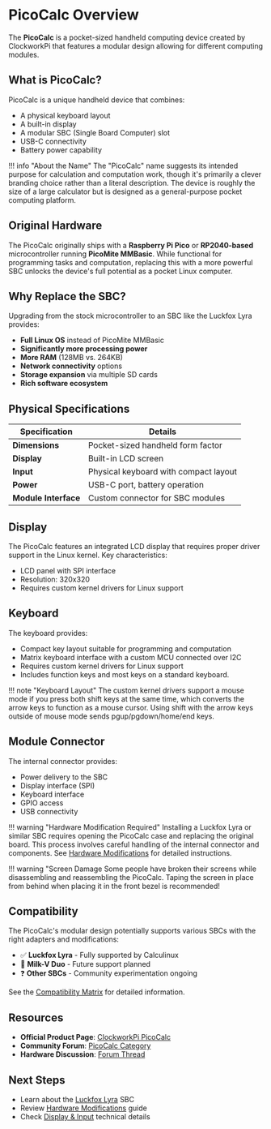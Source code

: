 # PicoCalc Overview

The **PicoCalc** is a pocket-sized handheld computing device created by ClockworkPi that features a modular design allowing for different computing modules.

## What is PicoCalc?

PicoCalc is a unique handheld device that combines:

- A physical keyboard layout
- A built-in display
- A modular SBC (Single Board Computer) slot
- USB-C connectivity
- Battery power capability

!!! info "About the Name"
    The "PicoCalc" name suggests its intended purpose for calculation and computation work, though it's primarily a clever branding choice rather than a literal description. The device is roughly the size of a large calculator but is designed as a general-purpose pocket computing platform.

## Original Hardware

The PicoCalc originally ships with a **Raspberry Pi Pico** or **RP2040-based** microcontroller running **PicoMite MMBasic**. While functional for programming tasks and computation, replacing this with a more powerful SBC unlocks the device's full potential as a pocket Linux computer.

## Why Replace the SBC?

Upgrading from the stock microcontroller to an SBC like the Luckfox Lyra provides:

- **Full Linux OS** instead of PicoMite MMBasic
- **Significantly more processing power**
- **More RAM** (128MB vs. 264KB)
- **Network connectivity** options
- **Storage expansion** via multiple SD cards
- **Rich software ecosystem**

## Physical Specifications

| Specification | Details |
|--------------|---------|
| **Dimensions** | Pocket-sized handheld form factor |
| **Display** | Built-in LCD screen |
| **Input** | Physical keyboard with compact layout |
| **Power** | USB-C port, battery operation |
| **Module Interface** | Custom connector for SBC modules |

## Display

The PicoCalc features an integrated LCD display that requires proper driver support in the Linux kernel. Key characteristics:

- LCD panel with SPI interface
- Resolution: 320x320
- Requires custom kernel drivers for Linux support

## Keyboard

The keyboard provides:

- Compact key layout suitable for programming and computation
- Matrix keyboard interface with a custom MCU connected over I2C
- Requires custom kernel drivers for Linux support
- Includes function keys and most keys on a standard keyboard.

!!! note "Keyboard Layout"
    The custom kernel drivers support a mouse mode if you press both shift keys at the same time, which converts the arrow keys to function as a mouse cursor. Using shift with the arrow keys outside of mouse mode sends pgup/pgdown/home/end keys.

## Module Connector

The internal connector provides:

- Power delivery to the SBC
- Display interface (SPI)
- Keyboard interface
- GPIO access
- USB connectivity

!!! warning "Hardware Modification Required"
    Installing a Luckfox Lyra or similar SBC requires opening the PicoCalc case and replacing the original board. This process involves careful handling of the internal connector and components. See [Hardware Modifications](modifications.md) for detailed instructions.

!!! warning "Screen Damage
    Some people have broken their screens while disassembling and reassembling the PicoCalc. Taping the screen in place from behind when placing it in the front bezel is recommended!

## Compatibility

The PicoCalc's modular design potentially supports various SBCs with the right adapters and modifications:

- ✅ **Luckfox Lyra** - Fully supported by Calculinux
- 🚧 **Milk-V Duo** - Future support planned
- ❓ **Other SBCs** - Community experimentation ongoing

See the [Compatibility Matrix](compatibility.md) for detailed information.

## Resources

- **Official Product Page**: [ClockworkPi PicoCalc](https://www.clockworkpi.com/)
- **Community Forum**: [PicoCalc Category](https://forum.clockworkpi.com/c/picocalc/31)
- **Hardware Discussion**: [Forum Thread](https://forum.clockworkpi.com/t/luckfox-lyra-on-picocalc/16280)

## Next Steps

- Learn about the [Luckfox Lyra](luckfox-lyra.md) SBC
- Review [Hardware Modifications](modifications.md) guide
- Check [Display & Input](display-input.md) technical details
